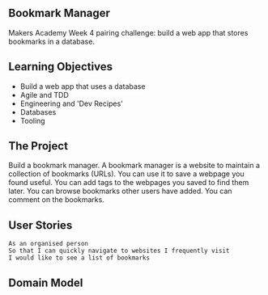 ## Bookmark Manager

Makers Academy Week 4 pairing challenge: build a web app that stores bookmarks in a database.

## Learning Objectives

* Build a web app that uses a database
* Agile and TDD
* Engineering and 'Dev Recipes'
* Databases
* Tooling

## The Project

Build a bookmark manager. A bookmark manager is a website to maintain a collection of bookmarks (URLs). You can use it to save a webpage you found useful. You can add tags to the webpages you saved to find them later. You can browse bookmarks other users have added. You can comment on the bookmarks.

## User Stories
```
As an organised person
So that I can quickly navigate to websites I frequently visit
I would like to see a list of bookmarks
```

## Domain Model 
